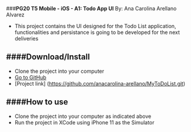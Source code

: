 ###**PG20 T5 Mobile - iOS - A1:  Todo App UI**
By: Ana Carolina Arellano Alvarez

- This project contains the UI designed for the Todo List application, functionalities and persistance is going to be developed for the next deliveries

####**Download/Install**
---------
 -  Clone the project into your computer 
 - [Go to GitHub](https://github.com/anacarolina-arellano/MyToDoList)
 - [Project link] (https://github.com/anacarolina-arellano/MyToDoList.git)


####**How to use**
--------
- Clone the project into your computer as indicated above
- Run the project in XCode using iPhone 11 as the Simulator
